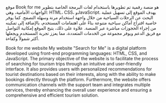 موقع Book for me  هو منصة رقمية تم تطويرها باستخدام لغات البرمجة الخاصة بتطوير الواجهات الأمامية، وهي: HTML، CSS، وJavaScript. يهدف الموقع إلى تسهيل عملية البحث عن الرحلات السياحية من خلال واجهة استخدام مرنة وسهلة التصفح. كما يوفر خاصية اقتراح أماكن سياحية متنوعة بناءً على اهتمامات المستخدم، بالإضافة إلى تمكينه من إجراء الحجوزات مباشرة عبر المنصة. علاوة على ذلك، يتيح الموقع إمكانية التواصل مع فريق الدعم ويوفر مجموعة من الخدمات المتعددة، مما يعزز تجربة المستخدم ويجعلها أكثر شمولاً وكفاءة.


Book for me website
My website "Search for Me" is a digital platform developed using front-end programming languages: HTML, CSS, and JavaScript. The primary objective of the website is to facilitate the process of searching for tourism trips through an intuitive and user-friendly interface. It also provides users with personalized recommendations for tourist destinations based on their interests, along with the ability to make bookings directly through the platform. Furthermore, the website offers communication channels with the support team and integrates multiple services, thereby enhancing the overall user experience and ensuring a comprehensive and efficient tourism solution.


